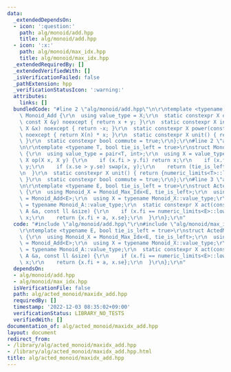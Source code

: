 ```yaml
---
data:
  _extendedDependsOn:
  - icon: ':question:'
    path: alg/monoid/add.hpp
    title: alg/monoid/add.hpp
  - icon: ':x:'
    path: alg/monoid/max_idx.hpp
    title: alg/monoid/max_idx.hpp
  _extendedRequiredBy: []
  _extendedVerifiedWith: []
  _isVerificationFailed: false
  _pathExtension: hpp
  _verificationStatusIcon: ':warning:'
  attributes:
    links: []
  bundledCode: "#line 2 \"alg/monoid/add.hpp\"\n\r\ntemplate <typename X>\r\nstruct\
    \ Monoid_Add {\r\n  using value_type = X;\r\n  static constexpr X op(const X &x,\
    \ const X &y) noexcept { return x + y; }\r\n  static constexpr X inverse(const\
    \ X &x) noexcept { return -x; }\r\n  static constexpr X power(const X &x, ll n)\
    \ noexcept { return X(n) * x; }\r\n  static constexpr X unit() { return X(0);\
    \ }\r\n  static constexpr bool commute = true;\r\n};\r\n#line 2 \"alg/monoid/max_idx.hpp\"\
    \n\r\ntemplate <typename T, bool tie_is_left = true>\r\nstruct Monoid_Max_Idx\
    \ {\r\n  using value_type = pair<T, int>;\r\n  using X = value_type;\r\n  static\
    \ X op(X x, X y) {\r\n    if (x.fi > y.fi) return x;\r\n    if (x.fi < y.fi) return\
    \ y;\r\n    if (x.se > y.se) swap(x, y);\r\n    return (tie_is_left ? x : y);\r\
    \n  }\r\n  static constexpr X unit() { return {numeric_limits<T>::lowest(), -1};\
    \ }\r\n  static constexpr bool commute = true;\r\n};\r\n#line 3 \"alg/acted_monoid/maxidx_add.hpp\"\
    \n\r\ntemplate <typename E, bool tie_is_left = true>\r\nstruct ActedMonoid_MaxIdx_Add\
    \ {\r\n  using Monoid_X = Monoid_Max_Idx<E, tie_is_left>;\r\n  using Monoid_A\
    \ = Monoid_Add<E>;\r\n  using X = typename Monoid_X::value_type;\r\n  using A\
    \ = typename Monoid_A::value_type;\r\n  static constexpr X act(const X &x, const\
    \ A &a, const ll &size) {\r\n    if (x.fi == numeric_limits<E>::lowest()) return\
    \ x;\r\n    return {x.fi + a, x.se};\r\n  }\r\n};\r\n"
  code: "#include \"alg/monoid/add.hpp\"\r\n#include \"alg/monoid/max_idx.hpp\"\r\n\
    \r\ntemplate <typename E, bool tie_is_left = true>\r\nstruct ActedMonoid_MaxIdx_Add\
    \ {\r\n  using Monoid_X = Monoid_Max_Idx<E, tie_is_left>;\r\n  using Monoid_A\
    \ = Monoid_Add<E>;\r\n  using X = typename Monoid_X::value_type;\r\n  using A\
    \ = typename Monoid_A::value_type;\r\n  static constexpr X act(const X &x, const\
    \ A &a, const ll &size) {\r\n    if (x.fi == numeric_limits<E>::lowest()) return\
    \ x;\r\n    return {x.fi + a, x.se};\r\n  }\r\n};\r\n"
  dependsOn:
  - alg/monoid/add.hpp
  - alg/monoid/max_idx.hpp
  isVerificationFile: false
  path: alg/acted_monoid/maxidx_add.hpp
  requiredBy: []
  timestamp: '2022-12-03 08:35:02+09:00'
  verificationStatus: LIBRARY_NO_TESTS
  verifiedWith: []
documentation_of: alg/acted_monoid/maxidx_add.hpp
layout: document
redirect_from:
- /library/alg/acted_monoid/maxidx_add.hpp
- /library/alg/acted_monoid/maxidx_add.hpp.html
title: alg/acted_monoid/maxidx_add.hpp
---
```

